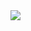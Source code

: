 <!-- add div for image -->
<div class="image">
    <img src="http://gstoreid.herokuapp.com/assets/images/gstore@1.2.png">
</div>